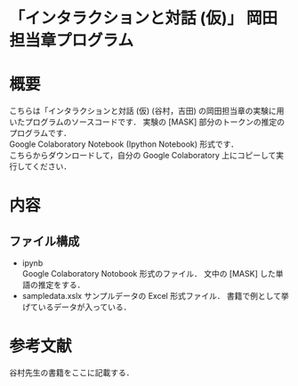 # 「インタラクションと対話 (仮)」 岡田担当章プログラム

# 概要
こちらは「インタラクションと対話 (仮) (谷村，吉田) の岡田担当章の実験に用いたプログラムのソースコードです．
実験の [MASK] 部分のトークンの推定のプログラムです．  
Google Colaboratory Notebook (Ipython Notebook) 形式です．  
こちらからダウンロードして，自分の Google Colaboratory 上にコピーして実行してください．  

# 内容
## ファイル構成
- ipynb  
  Google Colaboratory Notobook 形式のファイル．
  文中の [MASK] した単語の推定をする．
- sampledata.xslx
  サンプルデータの Excel 形式ファイル．
  書籍で例として挙げているデータが入っている．

# 参考文献
谷村先生の書籍をここに記載する．
